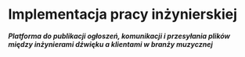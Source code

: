 # **Implementacja pracy inżynierskiej**
**_Platforma do publikacji ogłoszeń, komunikacji i przesyłania plików między inżynierami dźwięku a klientami w branży muzycznej_**
